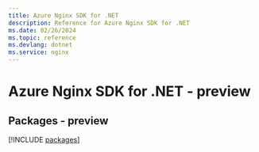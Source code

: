 ```yaml
---
title: Azure Nginx SDK for .NET
description: Reference for Azure Nginx SDK for .NET
ms.date: 02/26/2024
ms.topic: reference
ms.devlang: dotnet
ms.service: nginx
---
```

# Azure Nginx SDK for .NET - preview
## Packages - preview
[!INCLUDE [packages](nginx-index.md)]